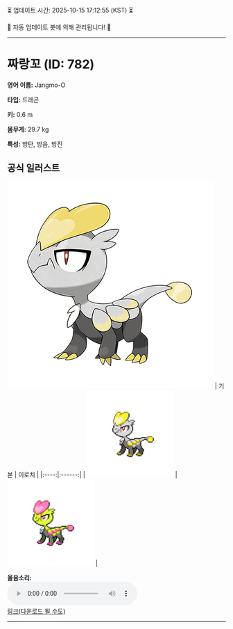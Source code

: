 
⏳ 업데이트 시간: 2025-10-15 17:12:55 (KST) ⏳

🤖 자동 업데이트 봇에 의해 관리됩니다! 🤖

---

# 짜랑꼬 (ID: 782)
**영어 이름:** Jangmo-O

**타입:** 드래곤

**키:** 0.6 m

**몸무게:** 29.7 kg

**특성:** 방탄, 방음, 방진

## 공식 일러스트
![](https://raw.githubusercontent.com/PokeAPI/sprites/master/sprites/pokemon/other/official-artwork/782.png)
| 기본 | 이로치 |
|:----:|:------:|
| <img src="https://raw.githubusercontent.com/PokeAPI/sprites/master/sprites/pokemon/782.png" width="200"> | <img src="https://raw.githubusercontent.com/PokeAPI/sprites/master/sprites/pokemon/shiny/782.png" width="200"> |

**울음소리:**<br><audio controls src="https://raw.githubusercontent.com/PokeAPI/cries/main/cries/pokemon/latest/782.ogg"></audio><br> [링크(다운로드 될 수도)](https://raw.githubusercontent.com/PokeAPI/cries/main/cries/pokemon/latest/782.ogg)


---
